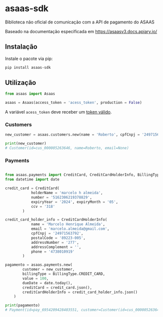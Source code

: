 # asaas-sdk
Biblioteca não oficial de comunicação com a API de pagamento do ASAAS

Baseado na documentação especificada em https://asaasv3.docs.apiary.io/

## Instalação

Instale o pacote via pip:

```sh
pip install asaas-sdk
```

## Utilização

```py
from asaas import Asaas

asaas = Asaas(access_token = 'acess_token', production = False)

``` 
A variável `acess_token` deve receber um [token válido](https://asaasv3.docs.apiary.io/#introduction/autenticacao).


### Customers
```py
new_customer = asaas.customers.new(name = 'Roberto', cpfCnpj = '24971563792')

print(new_customer)
# Customer(id=cus_000005263646, name=Roberto, email=None)
```

### Payments
```py

from asaas.payments import CreditCard, CreditCardHolderInfo, BillingType
from datetime import date

credit_card = CreditCard(
            holderName = 'marcelo h almeida',
            number = '5162306219378829',
            expiryYear = '2024', expiryMonth = '05',
            ccv = '318'
        )

credit_card_holder_info = CreditCardHolderInfo(
            name = 'Marcelo Henrique Almeida',
            email = 'marcelo.almeida@gmail.com',
            cpfCnpj = '24971563792',
            postalCode = '89223-005',
            addressNumber = '277',
            addressComplement = '',
            phone = '4738010919'
        )

pagamento = asaas.payments.new(
        customer = new_customer,
        billingType = BillingType.CREDIT_CARD,
        value = 100,
        dueDate = date.today(),
        creditCard = credit_card.json(),
        creditCardHolderInfo = credit_card_holder_info.json()
    )

print(pagamento)
# Payment(id=pay_6954209428403551, customer=Customer(id=cus_000005263646, name=Roberto, email=None), billingType=CREDIT_CARD, value=100)
```